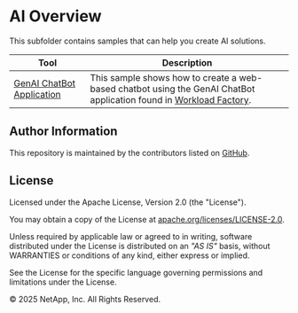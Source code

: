 # AI Overview
This subfolder contains samples that can help you create AI solutions.

| Tool | Description |
| --- | --- |
| [GenAI ChatBot Application](GenAI-ChatBot-application-sample) | This sample shows how to create a web-based chatbot using the GenAI ChatBot application found in [Workload Factory](https://console.workloads.netapp.com). |

## Author Information

This repository is maintained by the contributors listed on [GitHub](https://github.com/NetApp/FSx-ONTAP-utils/graphs/contributors).

## License

Licensed under the Apache License, Version 2.0 (the "License").

You may obtain a copy of the License at [apache.org/licenses/LICENSE-2.0](http://www.apache.org/licenses/LICENSE-2.0).

Unless required by applicable law or agreed to in writing, software distributed under the License is distributed on an _"AS IS"_ basis, without WARRANTIES or conditions of any kind, either express or implied.

See the License for the specific language governing permissions and limitations under the License.

© 2025 NetApp, Inc. All Rights Reserved.
